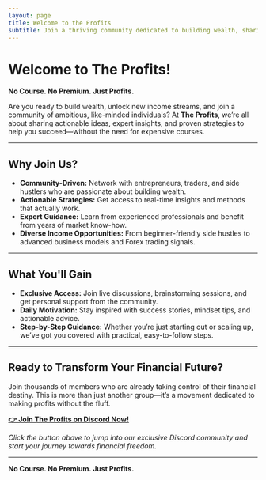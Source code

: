 ```yaml
---
layout: page
title: Welcome to the Profits
subtitle: Join a thriving community dedicated to building wealth, sharing ideas, and achieving financial freedom.
---
```


# Welcome to The Profits!

**No Course. No Premium. Just Profits.**

Are you ready to build wealth, unlock new income streams, and join a community of ambitious, like-minded individuals? At **The Profits**, we’re all about sharing actionable ideas, expert insights, and proven strategies to help you succeed—without the need for expensive courses.

---

## Why Join Us?

- **Community-Driven:** Network with entrepreneurs, traders, and side hustlers who are passionate about building wealth.
- **Actionable Strategies:** Get access to real-time insights and methods that actually work.
- **Expert Guidance:** Learn from experienced professionals and benefit from years of market know-how.
- **Diverse Income Opportunities:** From beginner-friendly side hustles to advanced business models and Forex trading signals.

---

## What You'll Gain

- **Exclusive Access:** Join live discussions, brainstorming sessions, and get personal support from the community.
- **Daily Motivation:** Stay inspired with success stories, mindset tips, and actionable advice.
- **Step-by-Step Guidance:** Whether you’re just starting out or scaling up, we’ve got you covered with practical, easy-to-follow steps.

---

## Ready to Transform Your Financial Future?

Join thousands of members who are already taking control of their financial destiny. This is more than just another group—it’s a movement dedicated to making profits without the fluff.

[**👉 Join The Profits on Discord Now!**](https://discord.gg/your-invite-link)

*Click the button above to jump into our exclusive Discord community and start your journey towards financial freedom.*

---

**No Course. No Premium. Just Profits.**